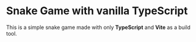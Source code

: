 # Snake Game with vanilla TypeScript

This is a simple snake game made with only **TypeScript** and **Vite** as a build tool.